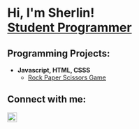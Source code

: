 <h1>Hi, I'm Sherlin! <br/><a href="https://github.com/sherlin-vincent-ticsay">Student Programmer</a></h1>

<h2>Programming Projects:</h2>

- <b>Javascript, HTML, CSSS</b>
  - [Rock Paper Scissors Game](https://github.com/sherlinvst/website-practice)

<h2> Connect with me:</h2>

[<img align="left" alt="JoshMadakor | LinkedIn" width="22px" src="https://cdn.jsdelivr.net/npm/simple-icons@v3/icons/linkedin.svg" />][linkedin]

[linkedin]: https://www.linkedin.com/in/sherlin-ticsay-35212a31a/


